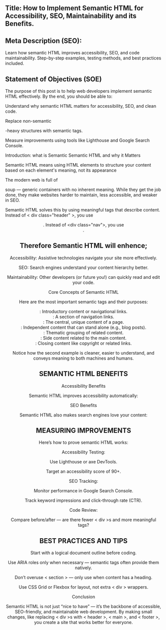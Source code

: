 ## Title: How to Implement Semantic HTML for Accessibility, SEO, Maintainability and its Benefits.

## Meta Description (SEO):
Learn how semantic HTML improves accessibility, SEO, and code maintainability. Step-by-step examples, testing methods, and best practices included.

## Statement of Objectives (SOE)

The purpose of this post is to help web developers implement semantic HTML effectively. By the end, you should be able to:

Understand why semantic HTML matters for accessibility, SEO, and clean code.

Replace non-semantic <div>-heavy structures with semantic tags.

Measure improvements using tools like Lighthouse and Google Search Console.

Introduction: what is Semantic Semantic HTML and why it Matters

Semantic HTML  means using HTML elements to structure your content based on each element's meaning, not its appearance

The modern web is full of <div> soup — generic containers with no inherent meaning. While they get the job done, they make websites harder to maintain, less accessible, and weaker in SEO.

Semantic HTML solves this by using meaningful tags that describe content. Instead of < div class=\"header\" >, you use <header>. Instead of <div class=\"nav\">, you use <nav>.

## Therefore Semantic HTML will enhence;

Accessibility: Assistive technologies navigate your site more effectively.

SEO: Search engines understand your content hierarchy better.

Maintainability: Other developers (or future you!) can quickly read and edit your code.

Core Concepts of Semantic HTML

Here are the most important semantic tags and their purposes:

<header>: Introductory content or navigational links.

<nav>: A section of navigation links.

<main>: The central, unique content of a page.

<article>: Independent content that can stand alone (e.g., blog posts).

<section>: Thematic grouping of related content.

<aside>: Side content related to the main content.

<footer>: Closing content like copyright or related links.

Notice how the second example is cleaner, easier to understand, and conveys meaning to both machines and humans.

## SEMANTIC HTML BENEFITS

Accessibility Benefits

Semantic HTML improves accessibility automatically:

SEO Benefits

Semantic HTML also makes search engines love your content:

## MEASURING IMPROVEMENTS

Here’s how to prove semantic HTML works:

Accessibility Testing:

Use Lighthouse or axe DevTools.

Target an accessibility score of 90+.

SEO Tracking:

Monitor performance in Google Search Console.

Track keyword impressions and click-through rate (CTR).

Code Review:

Compare before/after — are there fewer < div >s and more meaningful tags?

## BEST PRACTICES AND TIPS

Start with a logical document outline before coding.

Use ARIA roles only when necessary — semantic tags often provide them natively.

Don’t overuse < section > — only use when content has a heading.

Use CSS Grid or Flexbox for layout, not extra < div > wrappers.

Conclusion

Semantic HTML is not just “nice to have” — it’s the backbone of accessible, SEO-friendly, and maintainable web development. By making small changes, like replacing < div >s with < header >, < main >, and < footer >, you create a site that works better for everyone.
